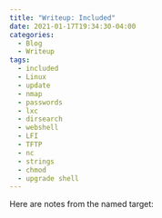 ```yaml
---
title: "Writeup: Included"
date: 2021-01-17T19:34:30-04:00
categories:
  - Blog
  - Writeup
tags:
  - included
  - Linux
  - update
  - nmap
  - passwords
  - lxc
  - dirsearch
  - webshell
  - LFI
  - TFTP
  - nc
  - strings
  - chmod
  - upgrade shell
---
```


Here are notes from the named target:
